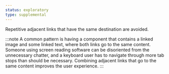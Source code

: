 ```yaml
---
status: exploratory
type: supplemental
---
```


Repetitive adjacent links that have the same destination are avoided.

:::note
A common pattern is having a component that contains a linked image and some linked text, where both links go to the same content. Someone using screen reading software can be disoriented from the unnecessary chatter, and a keyboard user has to navigate through more tab stops than should be necessary. Combining adjacent links that go to the same content improves the user experience.
:::